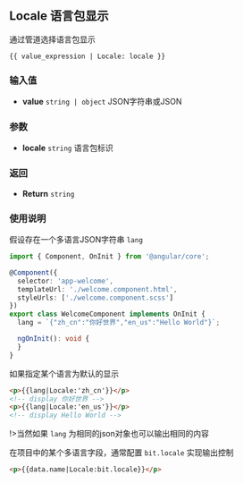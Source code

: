 ## Locale 语言包显示

通过管道选择语言包显示

```
{{ value_expression | Locale: locale }}
```

### 输入值

- **value** `string | object` JSON字符串或JSON

### 参数

- **locale** `string` 语言包标识

### 返回

- **Return** `string`

### 使用说明

假设存在一个多语言JSON字符串 `lang`

```typescript
import { Component, OnInit } from '@angular/core';

@Component({
  selector: 'app-welcome',
  templateUrl: './welcome.component.html',
  styleUrls: ['./welcome.component.scss']
})
export class WelcomeComponent implements OnInit {
  lang = `{"zh_cn":"你好世界","en_us":"Hello World"}`;

  ngOnInit(): void {
  }
}
```

如果指定某个语言为默认的显示

```html
<p>{{lang|Locale:'zh_cn'}}</p>
<!-- display 你好世界 -->
<p>{{lang|Locale:'en_us'}}</p>
<!-- display Hello World -->
```

!>当然如果 `lang` 为相同的json对象也可以输出相同的内容

在项目中的某个多语言字段，通常配置 `bit.locale` 实现输出控制

```html
<p>{{data.name|Locale:bit.locale}}</p>
```